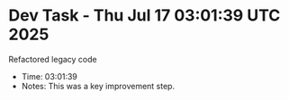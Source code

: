 # Dev Task - Thu Jul 17 03:01:39 UTC 2025
Refactored legacy code
- Time: 03:01:39
- Notes: This was a key improvement step.
